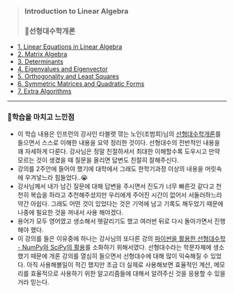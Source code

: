 > ### Introduction to Linear Algebra 
> ### 📌선형대수학개론

* [1. Linear Equations in Linear Algebra](https://github.com/kkyuhun94/TIL/blob/master/LinearAlgebra/1.LinearEquations_in_LinearAlgebra.md)
* [2. Matrix Algebra](https://github.com/kkyuhun94/TIL/blob/master/LinearAlgebra/chapter2.ipynb)
* [3. Determinants](https://github.com/kkyuhun94/TIL/blob/master/LinearAlgebra/chapter3.ipynb)
* [4. Eigenvalues and Eigenvector](https://github.com/kkyuhun94/TIL/blob/master/LinearAlgebra/chapter4.ipynb)
* [5. Orthogonality and Least Squares](https://github.com/kkyuhun94/TIL/blob/master/LinearAlgebra/chapter5.ipynb)
* [6. Symmetric Matrices and Quadratic Forms](https://github.com/kkyuhun94/TIL/blob/master/LinearAlgebra/chapter6.ipynb)
* [7. Extra Algorithms](https://github.com/kkyuhun94/TIL/blob/master/LinearAlgebra/chapter7.ipynb) 

-----------------------------------------------------------------------------

### 🤯학습을 마치고 느낀점

* 이 학습 내용은 인프런의 강사인 타블렛 깎는 노인(조범희)님의 [선형대수학개론](https://www.inflearn.com/course/%EC%84%A0%ED%98%95%EB%8C%80%EC%88%98%ED%95%99%EA%B0%9C%EB%A1%A0/dashboard)를 들으면서 스스로 이해한 내용을 요약 정리한 것이다. 선형대수의 전반적인 내용을 꽤 자세하게 다룬다. 강사님은 정말 친절하셔서 최대한 이해할수록 도우시고 만약 모르는 것이 생겼을 때 질문을 올리면 답변도 친절히 잘해주신다.
* 강의를 2주안에 들어야 했기에 대학에서 그래도 한학기과정 이상의 내용을 머릿속에 우겨넣느라 힘들었다..😭
* 강사님께서 내가 남긴 질문에 대해 답변을 주시면서 진도가 너무 빠른것 같다고 천천히 복습을 하라고 추천해주셨지만 우리에게 주어진 시간이 없어서 서둘러하느라 약간 아쉽다. 그래도 어떤 것이 있었다는 것은 기억에 남고 기록도 해두었기 때문에 나중에 필요한 것을 꺼내서 사용 해야겠다.
* 용어가 모두 영어였고 생소해서 헷갈리기도 했고 여러번 뒤로 다시 돌아가면서 진행해야 했다.
* 이 강의를 들은 이유중에 하나는 강사님의 또다른 강의 [파이썬을 활용한 선형대수학 - NumPy와 SciPy의 활용](https://www.inflearn.com/course/%EC%84%A0%ED%98%95%EB%8C%80%EC%88%98%ED%95%99/dashboard)를 소화하기 위해서였다. 선형대수라는 학문자체에 생소했기 때문에 개론 강의를 열심히 들으면서 선형대수에 대해 많이 익숙해질 수 있었다. 아직 사용해볼일이 적긴 했지만 조금 더 실제로 사용해보면 효율적인 계산, 메모리를 효율적으로 사용하기 위한 알고리즘들에 대해서 알려주신 것을 응용할 수 있을거라 믿는다. 
